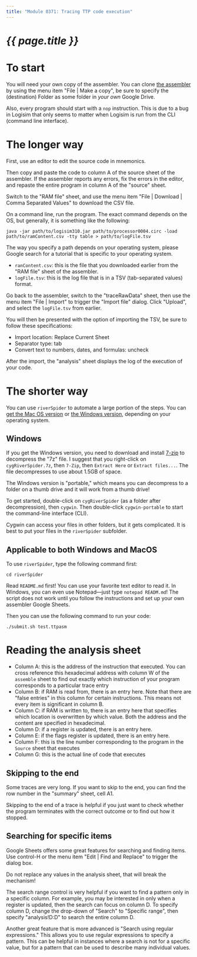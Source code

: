 ```yaml
---
title: "Module 0371: Tracing TTP code execution"
---
```

# _{{ page.title }}_

# To start

You will need your own copy of the assembler. You can clone [the assembler](https://docs.google.com/spreadsheets/d/1TcbAnH3Qj4xTizfTpMcDmXEq9CN_rVDQIa2BwSSEeXQ/edit?usp=sharing) by using the menu item "File \| Make a copy", be sure to specify the (destination) Folder as some folder in *your own* Google Drive.

Also, every program should start with a `nop` instruction. This is due to a bug in Logisim that only seems to matter when Logisim is run from the CLI (command line interface).

# The longer way

First, use an editor to edit the source code in mnemonics.

Then copy and paste the code to column A of the source sheet of the assembler. If the assembler reports any errors, fix the errors in the editor, and repaste the entire program in column A of the "source" sheet.

Switch to the "RAM file" sheet, and use the menu item "File \| Download \| Comma Separated Values" to download the CSV file.

On a command line, run the program. The exact command depends on the OS, but generally, it is something like the following:

```
java -jar path/to/logisim310.jar path/to/processor0004.circ -load path/to/ramContent.csv -tty table > path/to/logFile.tsv
```

The way you specify a path depends on your operating system, please Google search for a tutorial that is specific to your operating system. 

* `ranContent.csv`: this is the file that you downloaded earlier from the "RAM file" sheet of the assembler.
* `logFile.tsv`: this is the log file that is in a TSV (tab-separated values) format.

Go back to the assembler, switch to the "traceRawData" sheet, then use the menu item "File \| Import" to trigger the "Import file" dialog. Click "Upload", and select the `logFile.tsv` from earlier.

You will then be presented with the option of importing the TSV, be sure to follow these specifications:

* Import location: Replace Current Sheet
* Separator type: tab
* Convert text to numbers, dates, and formulas: uncheck

After the import, the "analysis" sheet displays the log of the execution of your code.

# The shorter way

You can use `riverSpider` to automate a large portion of the steps. You can [get the Mac OS version](https://drive.google.com/file/d/1g63nlTRa-Ibgj0ZUf3HX1fbdSrW90JBs/view?usp=drive_link) or [the Windows version](https://drive.google.com/file/d/1REBrhNtwiNTDC4EHHfEaOBJOuYxYrlWb/view?usp=drive_link), depending on your operating system.

## Windows

If you get the Windows version, you need to download and install [7-zip](https://www.7-zip.org/download.html) to decompress the "7z" file. I suggest that you right-click on `cygRiverSpider.7z`, then `7-Zip`, then `Extract Here` or `Extract files...`. The file decompresses to use about 1.5GB of space.

The Windows version is "portable," which means you can decompress to a folder on a thumb drive and it will work from a thumb drive!

To get started, double-click on `cygRiverSpider` (as a folder after decompression), then `cygwin`. Then double-click `cygwin-portable` to start the command-line interface (CLI). 

Cygwin can access your files in other folders, but it gets complicated. It is best to put your files in the `riverSpider` subfolder.

## Applicable to both Windows and MacOS

To use `riverSpider`, type the following command first:

`cd riverSpider`

Read `README.md` first! You can use your favorite text editor to read it. In Windows, you can even use Notepad—just type `notepad READM.md`! The script does not work until you follow the instructions and set up your own assembler Google Sheets.

Then you can use the following command to run your code:

`./submit.sh test.ttpasm`

# Reading the analysis sheet

* Column A: this is the address of the instruction that executed. You can cross reference this hexadecimal address with column W of the `assemble` sheet to find out exactly which instruction of your program corresponds to a particular trace entry
* Column B: if RAM is read from, there is an entry here. Note that there are "false entries" in this column for certain instructions. This means not every item is significant in column B.
* Column C: if RAM is written to, there is an entry here that specifies which location is overwritten by which value. Both the address and the content are specified in hexadecimal.
* Column D: if a register is updated, there is an entry here.
* Column E: if the flags register is updated, there is an entry here.
* Column F: this is the line number corresponding to the program in the `Source` sheet that executes
* Column G: this is the actual line of code that executes

## Skipping to the end

Some traces are very long. If you want to skip to the end, you can find the row number in the "summary" sheet, cell A1.

Skipping to the end of a trace is helpful if you just want to check whether the program terminates with the correct outcome or to find out how it stopped.

## Searching for specific items

Google Sheets offers some great features for searching and finding items. Use control-H or the menu item "Edit \| Find and Replace" to trigger the dialog box.

Do not replace any values in the analysis sheet, that will break the mechanism! 

The search range control is very helpful if you want to find a pattern only in a specific column. For example, you may be interested in only when a register is updated, then the search can focus on column D. To specify column D, change the drop-down of "Search" to "Specific range", then specify "analysis!D:D" to search the entire column D.

Another great feature that is more advanced is "Search using regular expressions." This allows you to use regular expressions to specify a pattern. This can be helpful in instances where a search is not for a specific value, but for a pattern that can be used to describe many individual values.
